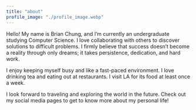 ```yaml
---
title: "about"
profile_image: "./profile_image.webp"
---
```


Hello! My name is Brian Chung, and I’m currently an undergraduate studying Computer Science. I love collaborating with others to discover solutions to difficult problems. I firmly believe that success doesn’t become a reality through only dreams; it takes persistence, dedication, and hard work.

I enjoy keeping myself busy and like a fast-paced environment. I love drinking tea and eating out at restaurants. I visit LA for its food at least once a week.

I look forward to traveling and exploring the world in the future. Check out my social media pages to get to know more about my personal life!

